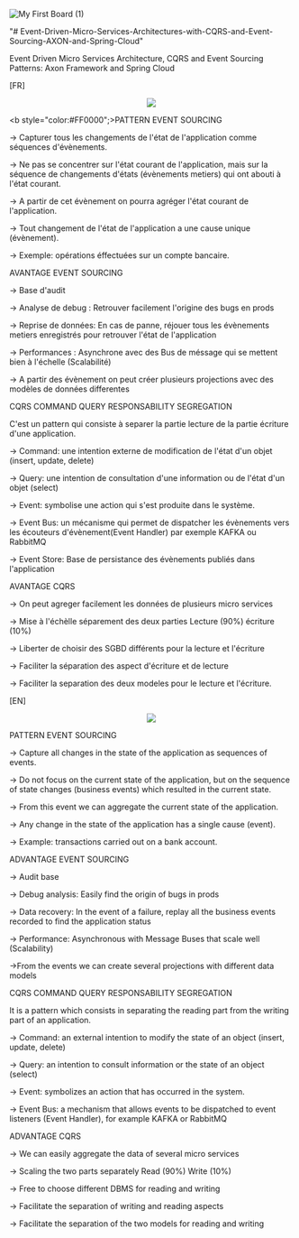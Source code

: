![My First Board (1)](https://user-images.githubusercontent.com/57298219/199542569-0782f133-8b66-4412-a447-a21788b8f735.jpg)




"# Event-Driven-Micro-Services-Architectures-with-CQRS-and-Event-Sourcing-AXON-and-Spring-Cloud" 

Event Driven Micro Services Architecture, CQRS and Event Sourcing Patterns: Axon Framework and Spring Cloud



 [FR] 
<p  align="center">
<img src="https://user-images.githubusercontent.com/73097560/115834477-dbab4500-a447-11eb-908a-139a6edaec5c.gif">             
<br>
 
 <b style="color:#FF0000";>PATTERN EVENT SOURCING</b>

-> Capturer tous les changements de l'état de l'application comme séquences d'évènements.

-> Ne pas se concentrer sur l'état courant de l'application, mais sur la séquence de changements d'états (évènements metiers) qui ont abouti à l'état courant.

-> A partir de cet évènement on pourra agréger l'état courant de l'application.

-> Tout changement de l'état de l'application a une cause unique (évènement).

-> Exemple: opérations éffectuées sur un compte bancaire.

AVANTAGE EVENT SOURCING

-> Base d'audit

-> Analyse de debug : Retrouver facilement l'origine des bugs en prods

-> Reprise de données: En cas de panne, réjouer tous les évènements metiers enregistrés pour retrouver l'état de l'application

-> Performances : Asynchrone avec des Bus de méssage qui se mettent bien à l'échelle (Scalabilité)

-> A partir des évènement on peut créer plusieurs projections avec des modèles de données differentes

CQRS COMMAND QUERY RESPONSABILITY SEGREGATION

C'est un pattern qui consiste à separer la partie lecture de la partie écriture d'une application.

-> Command: une intention externe de modification de l'état d'un objet (insert, update, delete)

-> Query: une intention de consultation d'une information ou de l'état d'un objet (select)

-> Event: symbolise une action qui s'est produite dans le système.

-> Event Bus: un mécanisme qui permet de dispatcher les évènements vers les écouteurs d'évènement(Event Handler) par exemple KAFKA ou RabbitMQ

-> Event Store: Base de persistance des évènements publiés dans l'application

AVANTAGE CQRS

-> On peut agreger facilement les données de plusieurs micro services

-> Mise à l'échèlle séparement des deux parties Lecture (90%) écriture (10%)

-> Liberter de choisir des SGBD différents pour la lecture et l'écriture

-> Faciliter la séparation des aspect d'écriture et de lecture

-> Faciliter la separation des deux modeles pour le lecture et l'écriture.


[EN] 
<p  align="center">
<img src="https://user-images.githubusercontent.com/73097560/115834477-dbab4500-a447-11eb-908a-139a6edaec5c.gif">             
<br>

PATTERN EVENT SOURCING

-> Capture all changes in the state of the application as sequences of events.

-> Do not focus on the current state of the application, but on the sequence of state changes (business events) which resulted in the current state.

-> From this event we can aggregate the current state of the application.

-> Any change in the state of the application has a single cause (event).

-> Example: transactions carried out on a bank account.

ADVANTAGE EVENT SOURCING

-> Audit base

-> Debug analysis: Easily find the origin of bugs in prods

-> Data recovery: In the event of a failure, replay all the business events recorded to find the application status

-> Performance: Asynchronous with Message Buses that scale well (Scalability)

->From the events we can create several projections with different data models

CQRS COMMAND QUERY RESPONSABILITY SEGREGATION

It is a pattern which consists in separating the reading part from the writing part of an application.

-> Command: an external intention to modify the state of an object (insert, update, delete)

-> Query: an intention to consult information or the state of an object (select)

-> Event: symbolizes an action that has occurred in the system.

-> Event Bus: a mechanism that allows events to be dispatched to event listeners (Event Handler), for example KAFKA or RabbitMQ

ADVANTAGE CQRS

-> We can easily aggregate the data of several micro services

-> Scaling the two parts separately Read (90%) Write (10%)

-> Free to choose different DBMS for reading and writing

-> Facilitate the separation of writing and reading aspects

-> Facilitate the separation of the two models for reading and writing











